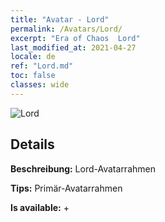 ```yaml
---
title: "Avatar - Lord"
permalink: /Avatars/Lord/
excerpt: "Era of Chaos  Lord"
last_modified_at: 2021-04-27
locale: de
ref: "Lord.md"
toc: false
classes: wide
---
```

 ![Lord](/images/a/bg_head_mainView.png)

## Details

 **Beschreibung:** Lord-Avatarrahmen 

 **Tips:** Primär-Avatarrahmen 

 **Is available:**  + 

